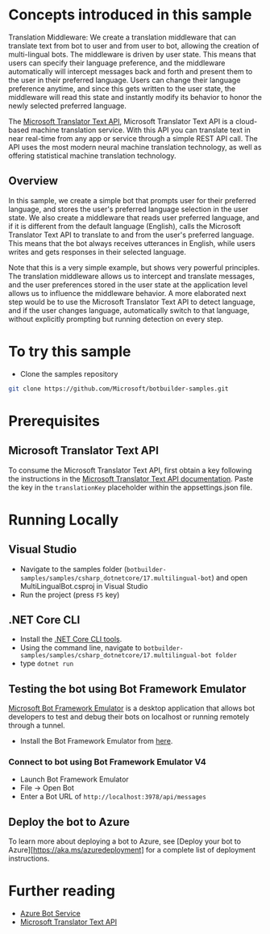 ﻿# Concepts introduced in this sample

Translation Middleware: We create a translation middleware that can translate text from bot to user and from user to bot, allowing the creation of multi-lingual bots. 
The middleware is driven by user state. This means that users can specify their language preference, and the middleware automatically will intercept messages back and forth and present them to the user in their preferred language.
Users can change their language preference anytime, and since this gets written to the user state, the middleware will read this state and instantly modify its behavior to honor the newly selected preferred language.

The [Microsoft Translator Text API](https://docs.microsoft.com/en-us/azure/cognitive-services/translator/), Microsoft Translator Text API is a cloud-based machine translation service. With this API you can translate text in near real-time from any app or service through a simple REST API call. 
The API uses the most modern neural machine translation technology, as well as offering statistical machine translation technology.

## Overview

In this sample, we create a simple bot that prompts user for their preferred language, and stores the user's preferred language selection in the user state. 
We also create a middleware that reads user preferred language, and if it is different from the default language (English), calls the Microsoft Translator Text API to translate to and from the user's preferred language.
This means that the bot always receives utterances in English, while users writes and gets responses in their selected language.

Note that this is a very simple example, but shows very powerful principles. 
The translation middleware allows us to intercept and translate messages, and the user preferences stored in the user state at the application level allows us to influence the middleware behavior.
A more elaborated next step would be to use the Microsoft Translator Text API to detect language, and if the user changes language, automatically switch to that language, without explicitly prompting but running detection on every step.

# To try this sample

- Clone the samples repository
```bash
git clone https://github.com/Microsoft/botbuilder-samples.git
```

# Prerequisites

## Microsoft Translator Text API
To consume the Microsoft Translator Text API, first obtain a key following the instructions in the [Microsoft Translator Text API documentation](https://docs.microsoft.com/en-us/azure/cognitive-services/translator/translator-text-how-to-signup). 
Paste the key in the ```translationKey``` placeholder within the appsettings.json file.

# Running Locally

## Visual Studio
- Navigate to the samples folder (`botbuilder-samples/samples/csharp_dotnetcore/17.multilingual-bot`) and open MultiLingualBot.csproj in Visual Studio 
- Run the project (press `F5` key)

## .NET Core CLI
- Install the [.NET Core CLI tools](https://docs.microsoft.com/en-us/dotnet/core/tools/?tabs=netcore2x). 
- Using the command line, navigate to `botbuilder-samples/samples/csharp_dotnetcore/17.multilingual-bot folder`
- type `dotnet run`

## Testing the bot using Bot Framework Emulator
[Microsoft Bot Framework Emulator](https://github.com/microsoft/botframework-emulator) is a desktop application that allows bot developers to test and debug their bots on localhost or running remotely through a tunnel.

- Install the Bot Framework Emulator from [here](https://aka.ms/botframeworkemulator).

### Connect to bot using Bot Framework Emulator V4
- Launch Bot Framework Emulator
- File -> Open Bot
- Enter a Bot URL of `http://localhost:3978/api/messages`

## Deploy the bot to Azure
To learn more about deploying a bot to Azure, see [Deploy your bot to Azure][https://aka.ms/azuredeployment] for a complete list of deployment instructions.

# Further reading

- [Azure Bot Service](https://docs.microsoft.com/en-us/azure/bot-service/bot-service-overview-introduction?view=azure-bot-service-4.0)
- [Microsoft Translator Text API](https://docs.microsoft.com/en-us/azure/cognitive-services/translator/)
